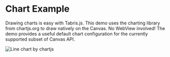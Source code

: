 # Chart Example
Drawing charts is easy with Tabris.js. This demo uses the charting library from chartjs.org to draw natively on the Canvas. No WebView involved! The demo provides a useful default chart configuration for the currently supported subset of Canvas API.

![Line chart by chartjs](https://tabrisjs.com/assets/public-content/img/examples/chartjs-ios.jpg)